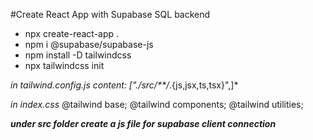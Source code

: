 #Create React App with Supabase SQL backend

- npx create-react-app .
- npm i @supabase/supabase-js
- npm install -D tailwindcss
- npx tailwindcss init

*in tailwind.config.js content: ["./src/**/*.{js,jsx,ts,tsx}",]*

*in index.css*
@tailwind base;
@tailwind components;
@tailwind utilities;

***under src folder create a js file for supabase client connection***